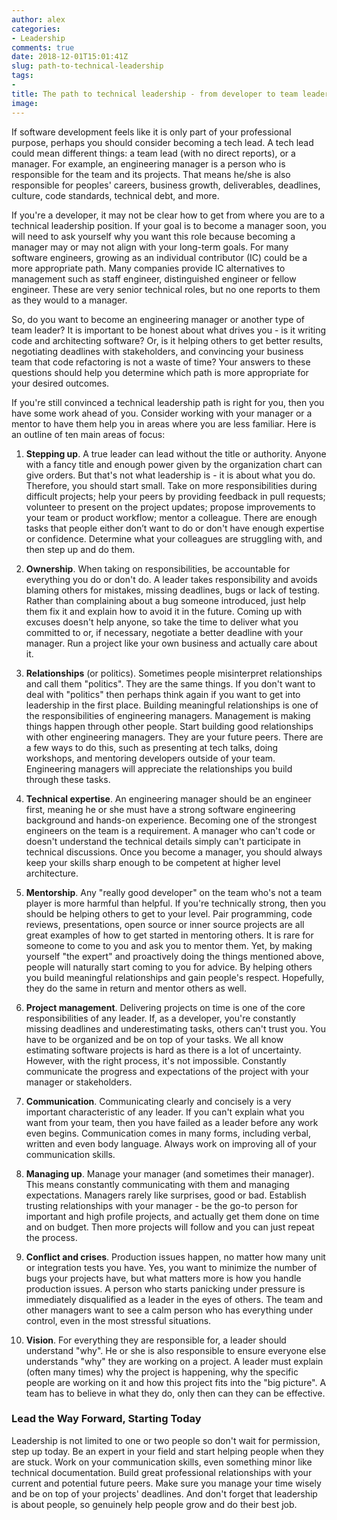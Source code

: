```yaml
---
author: alex
categories:
- Leadership
comments: true
date: 2018-12-01T15:01:41Z
slug: path-to-technical-leadership
tags: 
- 
title: The path to technical leadership - from developer to team leader
image:
---
```


If software development feels like it is only part of your professional purpose, perhaps you should consider becoming a tech lead. A tech lead could mean different things: a team lead (with no direct reports), or a manager. For example, an engineering manager is a person who is responsible for the team and its projects. That means he/she is also responsible for peoples' careers, business growth, deliverables, deadlines, culture, code standards, technical debt, and more.

If you're a developer, it may not be clear how to get from where you are to a technical leadership position. If your goal is to become a manager soon, you will need to ask yourself why you want this role because becoming a manager may or may not align with your long-term goals. For many software engineers, growing as an individual contributor (IC) could be a more appropriate path. Many companies provide IC alternatives to management such as staff engineer, distinguished engineer or fellow engineer. These are very senior technical roles, but no one reports to them as they would to a manager.

So, do you want to become an engineering manager or another type of team leader? It is important to be honest about what drives you - is it writing code and architecting software? Or, is it helping others to get better results, negotiating deadlines with stakeholders, and convincing your business team that code refactoring is not a waste of time? Your answers to these questions should help you determine which path is more appropriate for your desired outcomes.

If you're still convinced a technical leadership path is right for you, then you have some work ahead of you. Consider working with your manager or a mentor to have them help you in areas where you are less familiar. Here is an outline of ten main areas of focus:

1. **Stepping up**. A true leader can lead without the title or authority. Anyone with a fancy title and enough power given by the organization chart can give orders. But that's not what leadership is - it is about what you do. Therefore, you should start small. Take on more responsibilities during difficult projects; help your peers by providing feedback in pull requests; volunteer to present on the project updates; propose improvements to your team or product workflow; mentor a colleague. There are enough tasks that people either don’t want to do or don't have enough expertise or confidence. Determine what your colleagues are struggling with, and then step up and do them.

2. **Ownership**. When taking on responsibilities, be accountable for everything you do or don't do. A leader takes responsibility and avoids blaming others for mistakes, missing deadlines, bugs or lack of testing. Rather than complaining about a bug someone introduced, just help them fix it and explain how to avoid it in the future. Coming up with excuses doesn't help anyone, so take the time to deliver what you committed to or, if necessary, negotiate a better deadline with your manager. Run a project like your own business and actually care about it.

3. **Relationships** (or politics). Sometimes people misinterpret relationships and call them "politics". They are the same things. If you don't want to deal with "politics" then perhaps think again if you want to get into leadership in the first place. Building meaningful relationships is one of the responsibilities of engineering managers. Management is making things happen through other people. Start building good relationships with other engineering managers. They are your future peers. There are a few ways to do this, such as presenting at tech talks, doing workshops, and mentoring developers outside of your team. Engineering managers will appreciate the relationships you build through these tasks.

4. **Technical expertise**. An engineering manager should be an engineer first, meaning he or she must have a strong software engineering background and hands-on experience. Becoming one of the strongest engineers on the team is a requirement. A manager who can't code or doesn't understand the technical details simply can't participate in technical discussions. Once you become a manager, you should always keep your skills sharp enough to be competent at higher level architecture.

5. **Mentorship**. Any "really good developer" on the team who's not a team player is more harmful than helpful. If you're technically strong, then you should be helping others to get to your level. Pair programming, code reviews, presentations, open source or inner source projects are all great examples of how to get started in mentoring others. It is rare for someone to come to you and ask you to mentor them. Yet, by making yourself "the expert" and proactively doing the things mentioned above, people will naturally start coming to you for advice. By helping others you build meaningful relationships and gain people's respect. Hopefully, they do the same in return and mentor others as well.

6. **Project management**. Delivering projects on time is one of the core responsibilities of any leader. If, as a developer, you're constantly missing deadlines and underestimating tasks, others can't trust you. You have to be organized and be on top of your tasks. We all know estimating software projects is hard as there is a lot of uncertainty. However, with the right process, it's not impossible. Constantly communicate the progress and expectations of the project with your manager or stakeholders.

7. **Communication**. Communicating clearly and concisely is a very important characteristic of any leader. If you can't explain what you want from your team, then you have failed as a leader before any work even begins. Communication comes in many forms, including verbal, written and even body language. Always work on improving all of your communication skills.

8. **Managing up**. Manage your manager (and sometimes their manager). This means constantly communicating with them and managing expectations. Managers rarely like surprises, good or bad. Establish trusting relationships with your manager - be the go-to person for important and high profile projects, and actually get them done on time and on budget. Then more projects will follow and you can just repeat the process.

9. **Conflict and crises**. Production issues happen, no matter how many unit or integration tests you have. Yes, you want to minimize the number of bugs your projects have, but what matters more is how you handle production issues. A person who starts panicking under pressure is immediately disqualified as a leader in the eyes of others. The team and other managers want to see a calm person who has everything under control, even in the most stressful situations.

10. **Vision**. For everything they are responsible for, a leader should understand "why". He or she is also responsible to ensure everyone else understands "why" they are working on a project. A leader must explain (often many times) why the project is happening, why the specific people are working on it and how this project fits into the "big picture". A team has to believe in what they do, only then can they can be effective.

### Lead the Way Forward, Starting Today

Leadership is not limited to one or two people so don't wait for permission, step up today. Be an expert in your field and start helping people when they are stuck. Work on your communication skills, even something minor like technical documentation. Build great professional relationships with your current and potential future peers. Make sure you manage your time wisely and be on top of your projects' deadlines. And don't forget that leadership is about people, so genuinely help people grow and do their best job.
